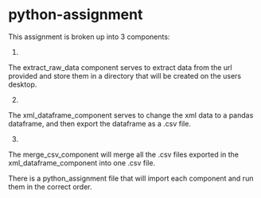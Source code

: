 # python-assignment

This assignment is broken up into 3 components:

1) 
  The extract_raw_data component serves to extract data from the url provided
  and store them in a directory that will be created on the users desktop. 

2)  
  The xml_dataframe_component serves to change the xml data to a pandas dataframe,
  and then export the dataframe as a .csv file.
  
3)
  The merge_csv_component will merge all the .csv files exported in the xml_dataframe_component
  into one .csv file.
  
There is a python_assignment file that will import each component and run them in the correct order.
